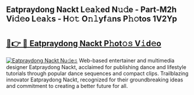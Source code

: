 ## Eatpraydong Nackt L𝚎a𝚔ed N𝚞𝚍e - Part-M2h Vi𝚍𝚎o L𝚎a𝚔s - H𝚘𝚝 O𝚗𝚕yf𝚊ns P𝚑𝚘tos 1V2Yp

# <h2><a href="http://kf9a9l.oniu.top/?m=Eatpraydong+Nackt">🔗👉 🔴 Eatpraydong Nackt P𝚑ot𝚘𝚜 V𝚒d𝚎o</a></h2>

[![Eatpraydong Nackt Nu𝚍e𝚜](https://i.imgur.com/0qMVB7G.gif)](http://kf9a9l.oniu.top/?m=Eatpraydong+Nackt)
Web-based entertainer and multimedia designer Eatpraydong Nackt, acclaimed for publishing dance and lifestyle tutorials through popular dance sequences and compact clips. Trailblazing innovator Eatpraydong Nackt, recognized for their groundbreaking ideas and commitment to creating a better future for all.  
